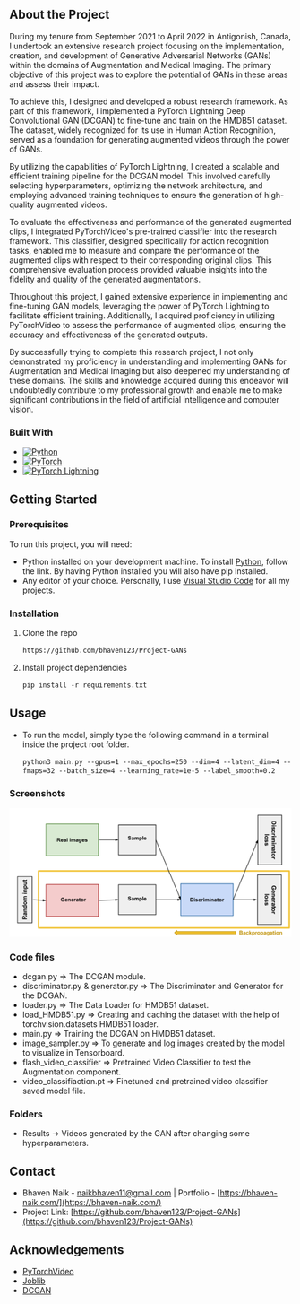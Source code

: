 ## About the Project

During my tenure from September 2021 to April 2022 in Antigonish, Canada, I undertook an extensive research project focusing on the implementation, creation, and development of Generative Adversarial Networks (GANs) within the domains of Augmentation and Medical Imaging. The primary objective of this project was to explore the potential of GANs in these areas and assess their impact.

To achieve this, I designed and developed a robust research framework. As part of this framework, I implemented a PyTorch Lightning Deep Convolutional GAN (DCGAN) to fine-tune and train on the HMDB51 dataset. The dataset, widely recognized for its use in Human Action Recognition, served as a foundation for generating augmented videos through the power of GANs.

By utilizing the capabilities of PyTorch Lightning, I created a scalable and efficient training pipeline for the DCGAN model. This involved carefully selecting hyperparameters, optimizing the network architecture, and employing advanced training techniques to ensure the generation of high-quality augmented videos.

To evaluate the effectiveness and performance of the generated augmented clips, I integrated PyTorchVideo's pre-trained classifier into the research framework. This classifier, designed specifically for action recognition tasks, enabled me to measure and compare the performance of the augmented clips with respect to their corresponding original clips. This comprehensive evaluation process provided valuable insights into the fidelity and quality of the generated augmentations.

Throughout this project, I gained extensive experience in implementing and fine-tuning GAN models, leveraging the power of PyTorch Lightning to facilitate efficient training. Additionally, I acquired proficiency in utilizing PyTorchVideo to assess the performance of augmented clips, ensuring the accuracy and effectiveness of the generated outputs.

By successfully trying to complete this research project, I not only demonstrated my proficiency in understanding and implementing GANs for Augmentation and Medical Imaging but also deepened my understanding of these domains. The skills and knowledge acquired during this endeavor will undoubtedly contribute to my professional growth and enable me to make significant contributions in the field of artificial intelligence and computer vision.

### Built With

- [![Python](https://img.shields.io/badge/Python-FFD43B?style=for-the-badge&logo=python&logoColor=blue)](https://www.python.org/downloads/)
- [![PyTorch](https://img.shields.io/badge/PyTorch-EE4C2C?style=for-the-badge&logo=pytorch&logoColor=white)](https://pytorch.org/get-started/locally/)
- [![PyTorch Lightning](https://img.shields.io/badge/Lightning-792DE4?style=for-the-badge&logo=pytorch-lightning&logoColor=white)](https://www.pytorchlightning.ai/index.html)

## Getting Started

### Prerequisites

To run this project, you will need:

- Python installed on your development machine. To install [Python](https://www.python.org/downloads/), follow the link. By having Python installed you will also have pip installed.
- Any editor of your choice. Personally, I use [Visual Studio Code](https://code.visualstudio.com/download) for all my projects.

### Installation

1. Clone the repo
   ```markdown
   https://github.com/bhaven123/Project-GANs
   ```
2. Install project dependencies
   ```markdown
   pip install -r requirements.txt
   ```

## Usage

- To run the model, simply type the following command in a terminal inside the project root folder.
  ```
  python3 main.py --gpus=1 --max_epochs=250 --dim=4 --latent_dim=4 --fmaps=32 --batch_size=4 --learning_rate=1e-5 --label_smooth=0.2
  ```

### Screenshots

![1689691813954](image/README/1689691813954.png)

### Code files

- dcgan.py => The DCGAN module.
- discriminator.py & generator.py => The Discriminator and Generator for the DCGAN.
- loader.py => The Data Loader for HMDB51 dataset.
- load_HMDB51.py => Creating and caching the dataset with the help of torchvision.datasets HMDB51 loader.
- main.py => Training the DCGAN on HMDB51 dataset.
- image_sampler.py => To generate and log images created by the model to visualize in Tensorboard.
- flash_video_classifier => Pretrained Video Classifier to test the Augmentation component.
- video_classifiaction.pt => Finetuned and pretrained video classifier saved model file.

### Folders

- Results -> Videos generated by the GAN after changing some hyperparameters.

## Contact

- Bhaven Naik - [naikbhaven11@gmail.com](mailto:naikbhaven11@gmail.com) | Portfolio - [https://bhaven-naik.com/](https://bhaven-naik.com/)
- Project Link: [https://github.com/bhaven123/Project-GANs](https://github.com/bhaven123/Project-GANs)

## Acknowledgements

- [PyTorchVideo](https://pytorchvideo.org/)
- [Joblib](https://joblib.readthedocs.io/en/latest/installing.html)
- [DCGAN](https://pytorch.org/tutorials/beginner/dcgan_faces_tutorial.html)
